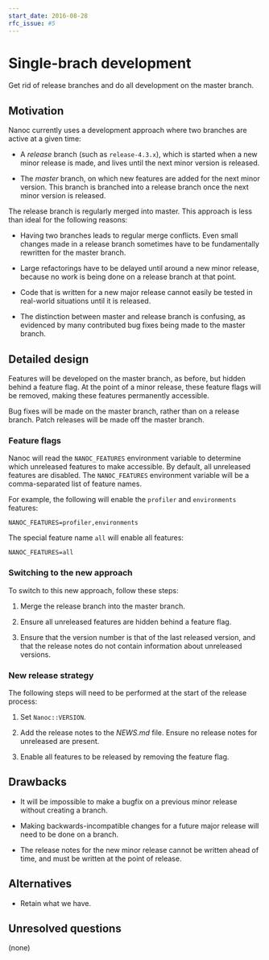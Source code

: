 ```yaml
---
start_date: 2016-08-28
rfc_issue: #5
---
```


# Single-brach development

Get rid of release branches and do all development on the master branch.

## Motivation

Nanoc currently uses a development approach where two branches are active at a given time:

* A _release_ branch (such as `release-4.3.x`), which is started when a new minor release is made, and lives until the next minor version is released.

* The _master_ branch, on which new features are added for the next minor version. This branch is branched into a release branch once the next minor version is released.

The release branch is regularly merged into master. This approach is less than ideal for the following reasons:

* Having two branches leads to regular merge conflicts. Even small changes made in a release branch sometimes have to be fundamentally rewritten for the master branch.

* Large refactorings have to be delayed until around a new minor release, because no work is being done on a release branch at that point.

* Code that is written for a new major release cannot easily be tested in real-world situations until it is released.

* The distinction between master and release branch is confusing, as evidenced by many contributed bug fixes being made to the master branch.

## Detailed design

Features will be developed on the master branch, as before, but hidden behind a feature flag. At the point of a minor release, these feature flags will be removed, making these features permanently accessible.

Bug fixes will be made on the master branch, rather than on a release branch. Patch releases will be made off the master branch.

### Feature flags

Nanoc will read the `NANOC_FEATURES` environment variable to determine which unreleased features to make accessible. By default, all unreleased features are disabled. The `NANOC_FEATURES` environment variable will be a comma-separated list of feature names.

For example, the following will enable the `profiler` and `environments` features:

```
NANOC_FEATURES=profiler,environments
```

The special feature name `all` will enable all features:

```
NANOC_FEATURES=all
```

### Switching to the new approach

To switch to this new approach, follow these steps:

1. Merge the release branch into the master branch.

2. Ensure all unreleased features are hidden behind a feature flag.

3. Ensure that the version number is that of the last released version, and that the release notes do not contain information about unreleased versions.

### New release strategy

The following steps will need to be performed at the start of the release process:

1. Set `Nanoc::VERSION`.

2. Add the release notes to the _NEWS.md_ file. Ensure no release notes for unreleased are present.

3. Enable all features to be released by removing the feature flag.

## Drawbacks

* It will be impossible to make a bugfix on a previous minor release without creating a branch.

* Making backwards-incompatible changes for a future major release will need to be done on a branch.

* The release notes for the new minor release cannot be written ahead of time, and must be written at the point of release.

## Alternatives

* Retain what we have.

## Unresolved questions

(none)
